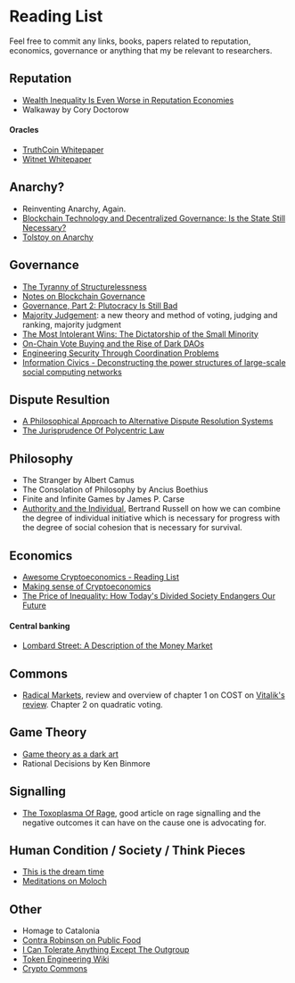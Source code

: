# Reading List

Feel free to commit any links, books, papers related to reputation, economics, governance or anything that my be relevant to researchers.

## Reputation

- [Wealth Inequality Is Even Worse in Reputation Economies](https://locusmag.com/2016/03/cory-doctorow-wealth-inequality-is-even-worse-in-reputation-economies/)
- Walkaway by Cory Doctorow

#### Oracles

- [TruthCoin Whitepaper](https://www.truthcoin.info/papers/truthcoin-whitepaper.pdf)
- [Witnet Whitepaper](https://witnet.io/static/witnet-whitepaper.pdf)

## Anarchy?

- Reinventing Anarchy, Again.
- [Blockchain Technology and Decentralized Governance: Is the State Still Necessary?](http://nzz-files-prod.s3-website-eu-west-1.amazonaws.com/files/9/3/1/blockchain+Is+the+State+Still+Necessary_1.18689931.pdf)
- [Tolstoy on Anarchy](https://theanarchistlibrary.org/library/leo-tolstoy-on-anarchy)

## Governance

- [The Tyranny of Structurelessness](https://static1.squarespace.com/static/555557d5e4b0cc5c1ed71116/t/57e03ffb20099ef5d08202a6/1474314240758/TyrannyStructureless.pdf)
- [Notes on Blockchain Governance](https://vitalik.ca/general/2017/12/17/voting.html)
- [Governance, Part 2: Plutocracy Is Still Bad](https://vitalik.ca/general/2018/03/28/plutocracy.html)
- [Majority Judgement](https://mitpress.mit.edu/books/majority-judgment): a new theory and method of voting, judging and ranking, majority judgment
- [The Most Intolerant Wins: The Dictatorship of the Small Minority](https://medium.com/incerto/the-most-intolerant-wins-the-dictatorship-of-the-small-minority-3f1f83ce4e15)
- [On-Chain Vote Buying and the Rise of Dark DAOs](http://hackingdistributed.com/2018/07/02/on-chain-vote-buying/)
- [Engineering Security Through Coordination Problems](https://vitalik.ca/general/2017/05/08/coordination_problems.html)
- [Information Civics - Deconstructing the power structures of large-scale social computing networks](https://infocivics.com/)

## Dispute Resultion

- [A Philosophical Approach to Alternative Dispute Resolution Systems](https://www.mediate.com/articles/SustacZ5.cfm)
- [The Jurisprudence Of Polycentric Law](http://tomwbell.com/writings/JurisPoly.html)

## Philosophy

- The Stranger by Albert Camus
- The Consolation of Philosophy by Ancius Boethius
- Finite and Infinite Games by James P. Carse
- [Authority and the Individual](https://www.youtube.com/watch?v=9EF4I7HM0zI&t=652s), Bertrand Russell on how we can combine the degree of individual initiative which is necessary for progress with the degree of social cohesion that is necessary for survival.

## Economics

- [Awesome Cryptoeconomics - Reading List](https://github.com/jpantunes/awesome-cryptoeconomics)
- [Making sense of Cryptoeconomics](https://www.coindesk.com/making-sense-cryptoeconomics/)
- [The Price of Inequality: How Today's Divided Society Endangers Our Future](https://www.amazon.com/Price-Inequality-Divided-Society-Endangers-ebook/dp/B007MKCQ30)

#### Central banking
- [Lombard Street: A Description of the Money Market](https://www.amazon.com/Lombard-Street-Description-Money-Market/dp/0471344990)

## Commons

- [Radical Markets](https://www.amazon.com/Radical-Markets-Uprooting-Capitalism-Democracy/dp/0691177503), review and overview of chapter 1 on COST on [Vitalik's review](https://vitalik.ca/general/2018/04/20/radical_markets.html). Chapter 2 on quadratic voting.

## Game Theory

 - [Game theory as a dark art](https://www.lesswrong.com/posts/A2Qam9Bd9xpbb2wLQ/game-theory-as-a-dark-art)
 - Rational Decisions by Ken Binmore
 
## Signalling

 - [The Toxoplasma Of Rage](http://slatestarcodex.com/2014/12/17/the-toxoplasma-of-rage/), good article on rage signalling and the negative outcomes it can have on the cause one is advocating for.

## Human Condition / Society / Think Pieces

 - [This is the dream time](http://www.overcomingbias.com/2009/09/this-is-the-dream-time.html)
 - [Meditations on Moloch](http://slatestarcodex.com/2014/07/30/meditations-on-moloch/)

## Other
 - Homage to Catalonia
 - [Contra Robinson on Public Food](http://slatestarcodex.com/2017/11/21/contra-robinson-on-public-food/)
 - [I Can Tolerate Anything Except The Outgroup](http://slatestarcodex.com/2014/09/30/i-can-tolerate-anything-except-the-outgroup/)
 - [Token Engineering Wiki](http://tokenengineering.net)
 - [Crypto Commons](https://medium.com/@m2jr/crypto-commons-da602fb98138)
